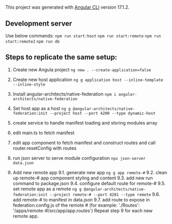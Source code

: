 # 

This project was generated with [Angular CLI](https://github.com/angular/angular-cli) version 17.1.2.

## Development server
Use below commands:
`npm run start:host`
`npm run start:remote`
`npm run start:remote2`
`npm run db`

## Steps to replicate the same setup:
1. Create new Angula project `ng new . --create-application=false`
2. Create new host application `ng g application host --inline-template --inline-style`

3. Install angular-architects/native-federation `npm i angular-architects/native-federation`

4. Set host app as a host `ng g @angular-architects/native-federation:init --project host --port 4200 --type dynamic-host`

5. create service to handle manifest loading and storing modules array

6. edit main.ts to fetch manifest

7. edit app component to fetch manifest and construct routes and call router.resetConfig with routes

8. run json server to serve module configuration `npx json-server data.json`

9. Add new remote app
    9.1. generate new app `ng g app remote-#`
    9.2. clean up remote-# app component styling and content
    9.3. add new run command to package.json
    9.4. configure default route for remote-#
    9.5. set remote app as a remote `ng g @angular-architects/native-federation:init --project remote-# --port 4201 --type remote`
    9.6. add remote-# to manifest in data.json
    9.7. add route to expose in federation.config.js of the remote # (for example: './Routes': '/apps/remote-#/src/app/app.routes')
Repeat step 9 for each new remote app.